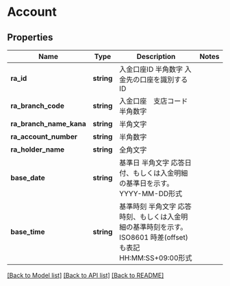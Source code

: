 # Account

## Properties
Name | Type | Description | Notes
------------ | ------------- | ------------- | -------------
**ra_id** | **string** | 入金口座ID 半角数字 入金先の口座を識別するID | 
**ra_branch_code** | **string** | 入金口座　支店コード 半角数字 | 
**ra_branch_name_kana** | **string** | 半角文字 | 
**ra_account_number** | **string** | 半角数字 | 
**ra_holder_name** | **string** | 全角文字 | 
**base_date** | **string** | 基準日 半角文字 応答日付、もしくは入金明細の基準日を示す。 YYYY-MM-DD形式 | 
**base_time** | **string** | 基準時刻 半角文字 応答時刻、もしくは入金明細の基準時刻を示す。  ISO8601 時差(offset)も表記 HH:MM:SS+09:00形式 | 

[[Back to Model list]](../README.md#documentation-for-models) [[Back to API list]](../README.md#documentation-for-api-endpoints) [[Back to README]](../README.md)


